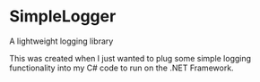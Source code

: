 # SimpleLogger
A lightweight logging library

This was created when I just wanted to plug some simple logging functionality into my C# code to run on the .NET Framework.
